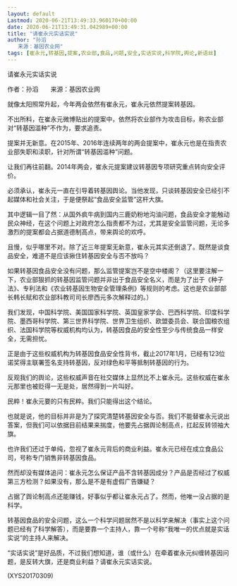```yaml
---
layout: default
Lastmod: 2020-06-21T13:49:33.960170+00:00
date: 2020-06-21T13:49:31.042989+00:00
title: "请崔永元实话实说"
author: "孙滔
　　来源：基因农业网"
tags: [崔永元,转基因,提案,农业部,食品,问题,安全,实话实说,科学院,舆论,新语丝]
---
```


请崔永元实话实说

作者：孙滔　　来源：基因农业网

就像太阳照常升起，今年两会依然有崔永元，崔永元依然提案转基因。

不出所料，在崔永元微博贴出的提案中，依然将农业部作为攻击目标，称农业部对“转基因滥种”不作为，要求追责。

提案并无新意。在2015年、2016年连续两年的两会提案中，崔永元也是在指责农业部失职和渎职，针对所谓“转基因滥种”问题。

让我们再往前翻。2014年两会，崔永元提案建议转基因专项研究重点转向安全评价。

必须承认，崔永元一直在引导着转基因舆论。当他发现，只谈转基因安全已经引不起媒体和社会关注，于是便祭起“食品安全监管”这杆大旗。

其中逻辑一目了然：从国外疯牛病到国内三鹿奶粉地沟油问题，食品安全才能触动民众神经，在这个问题上对政府怎么指责都不为过，尤其是安全监管问题，无论多激烈的提案都会占据道德制高点，带来舆论的欢呼。

且慢，似乎哪里不对。除了近三年提案无新意，崔永元其实还倒退了。既然是谈食品安全，难道不是应该揪住转基因安全与否不放吗？

如果转基因食品安全没有问题，那么监管提案岂不是空中楼阁？（这里要注解一下，农业部狠抓的转基因监管问题并非出于食品安全名义，而是为了出于《种子法》、专利法和《农业转基因生物安全管理条例》等规则的考虑。这也是农业部部长韩长赋和农业部科教司司长廖西元多次解释过的。）

我们发现，中国科学院、美国国家科学院、英国皇家学会、巴西科学院、印度科学院、墨西哥科学院、第三世界科学院、世界卫生组织、欧盟委员会、联合国粮农组织、法国科学院等权威机构均认为，转基因食品的安全性至少与传统食品一样安全，无需担忧。

正是由于这些权威机构为转基因食品安全性背书，截止2017年1月，已经有123位诺奖得主联署签名支持转基因，反对绿色和平等抵制转基因的行为。

反观我们的舆论，这些权威声音在社交媒体上显然比不上崔永元。这些权威在崔永元那里也被贬得一无是处，居然得到一片叫好。

民粹！崔永元要的只有民粹。我们只能得出这个结论。

也就是说，他的目标并非是为了探究清楚转基因安全与否。我们不能替崔永元说出答案，但我们可以依据目前结果来揣度，他要先占据舆论制高点，扛起反转领袖大旗。

也许我们还过于单纯，忽视了崔永元背后的商业利益。崔永元已经在成立食品公司，号称专门销售非转基因食品。

然而却没有媒体追问：崔永元怎么保证产品不含转基因成分？产品是否经过了权威第三方检测？如果没有，那么是不是有虚假广告嫌疑？

占据了舆论制高点还能赚钱，好事似乎都让崔永元占了。然而，他唯一没占据的是科学。

转基因食品的安全问题，这么一个科学问题居然不是以科学来解决（事实上这个问题已经有了科学解答），而是要靠一个主持人，靠一个号称“我唯一的优点就是实话实说”的主持人来解决。

“实话实说”是好品质，不过我们想知道，谁（或什么）在牵着崔永元纠缠转基因问题，是反转大旗，还是商业利益？请崔永元实话实说。

(XYS20170309)

